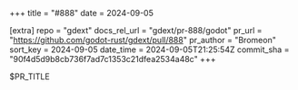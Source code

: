 +++
title = "#888"
date = 2024-09-05

[extra]
repo = "gdext"
docs_rel_url = "gdext/pr-888/godot"
pr_url = "https://github.com/godot-rust/gdext/pull/888"
pr_author = "Bromeon"
sort_key = 2024-09-05
date_time = 2024-09-05T21:25:54Z
commit_sha = "90f4d5d9b8cb736f7ad7c1353c21dfea2534a48c"
+++

$PR_TITLE
